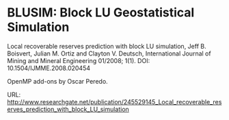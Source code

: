 # BLUSIM: Block LU Geostatistical Simulation 

Local recoverable reserves prediction with block LU simulation, 
Jeff B. Boisvert, Julian M. Ortiz and Clayton V. Deutsch, International Journal of Mining and Mineral Engineering 01/2008; 1(1). DOI: 10.1504/IJMME.2008.020454

OpenMP add-ons by Oscar Peredo.

URL: http://www.researchgate.net/publication/245529145_Local_recoverable_reserves_prediction_with_block_LU_simulation
